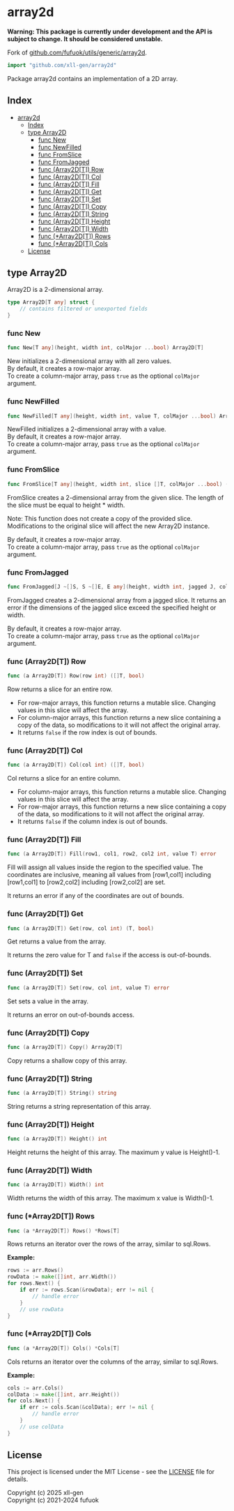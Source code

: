 # array2d

**Warning: This package is currently under development and the API is subject to change. It should be considered unstable.**

Fork of [github.com/fufuok/utils/generic/array2d](https://github.com/fufuok/utils/commit/382fc5c9e91e33694350885335a3155e8f787959).

```go
import "github.com/xll-gen/array2d"
```

Package array2d contains an implementation of a 2D array.

## Index

- [array2d](#array2d)
	- [Index](#index)
	- [type Array2D](#type-array2d)
		- [func New](#func-new)
		- [func NewFilled](#func-newfilled)
		- [func FromSlice](#func-fromslice)
		- [func FromJagged](#func-fromjagged)
		- [func (Array2D\[T\]) Row](#func-array2dt-row)
		- [func (Array2D\[T\]) Col](#func-array2dt-col)
		- [func (Array2D\[T\]) Fill](#func-array2dt-fill)
		- [func (Array2D\[T\]) Get](#func-array2dt-get)
		- [func (Array2D\[T\]) Set](#func-array2dt-set)
		- [func (Array2D\[T\]) Copy](#func-array2dt-copy)
		- [func (Array2D\[T\]) String](#func-array2dt-string)
		- [func (Array2D\[T\]) Height](#func-array2dt-height)
		- [func (Array2D\[T\]) Width](#func-array2dt-width)
		- [func (\*Array2D\[T\]) Rows](#func-array2dt-rows)
		- [func (\*Array2D\[T\]) Cols](#func-array2dt-cols)
	- [License](#license)

## type Array2D

Array2D is a 2-dimensional array.

```go
type Array2D[T any] struct {
    // contains filtered or unexported fields
}
```

### func New

```go
func New[T any](height, width int, colMajor ...bool) Array2D[T]
```

New initializes a 2-dimensional array with all zero values.  
By default, it creates a row-major array.  
To create a column-major array, pass `true` as the optional `colMajor` argument.

### func NewFilled

```go
func NewFilled[T any](height, width int, value T, colMajor ...bool) Array2D[T]
```

NewFilled initializes a 2-dimensional array with a value.  
By default, it creates a row-major array.  
To create a column-major array, pass `true` as the optional `colMajor` argument.

### func FromSlice

```go
func FromSlice[T any](height, width int, slice []T, colMajor ...bool) (Array2D[T], error)
```

FromSlice creates a 2-dimensional array from the given slice. The length of the slice must be equal to height * width.

Note: This function does not create a copy of the provided slice. Modifications to the original slice will affect the new Array2D instance.

By default, it creates a row-major array.  
To create a column-major array, pass `true` as the optional `colMajor` argument.

### func FromJagged

```go
func FromJagged[J ~[]S, S ~[]E, E any](height, width int, jagged J, colMajor ...bool) (Array2D[E], error)
```

FromJagged creates a 2-dimensional array from a jagged slice. It returns an error if the dimensions of the jagged slice exceed the specified height or width.

By default, it creates a row-major array.  
To create a column-major array, pass `true` as the optional `colMajor` argument.

### func (Array2D[T]) Row

```go
func (a Array2D[T]) Row(row int) ([]T, bool)
```

Row returns a slice for an entire row.

- For row-major arrays, this function returns a mutable slice. Changing values in this slice will affect the array.
- For column-major arrays, this function returns a new slice containing a copy of the data, so modifications to it will not affect the original array.
- It returns `false` if the row index is out of bounds.

### func (Array2D[T]) Col

```go
func (a Array2D[T]) Col(col int) ([]T, bool)
```

Col returns a slice for an entire column.

- For column-major arrays, this function returns a mutable slice. Changing values in this slice will affect the array.
- For row-major arrays, this function returns a new slice containing a copy of the data, so modifications to it will not affect the original array.
- It returns `false` if the column index is out of bounds.

### func (Array2D[T]) Fill

```go
func (a Array2D[T]) Fill(row1, col1, row2, col2 int, value T) error
```

Fill will assign all values inside the region to the specified value. The coordinates are inclusive, meaning all values from [row1,col1] including [row1,col1] to [row2,col2] including [row2,col2] are set.

It returns an error if any of the coordinates are out of bounds.

### func (Array2D[T]) Get

```go
func (a Array2D[T]) Get(row, col int) (T, bool)
```

Get returns a value from the array.

It returns the zero value for T and `false` if the access is out-of-bounds.

### func (Array2D[T]) Set

```go
func (a Array2D[T]) Set(row, col int, value T) error
```

Set sets a value in the array.

It returns an error on out-of-bounds access.

### func (Array2D[T]) Copy

```go
func (a Array2D[T]) Copy() Array2D[T]
```

Copy returns a shallow copy of this array.

### func (Array2D[T]) String

```go
func (a Array2D[T]) String() string
```

String returns a string representation of this array.

### func (Array2D[T]) Height

```go
func (a Array2D[T]) Height() int
```

Height returns the height of this array. The maximum y value is Height()-1.

### func (Array2D[T]) Width

```go
func (a Array2D[T]) Width() int
```

Width returns the width of this array. The maximum x value is Width()-1.

### func (*Array2D[T]) Rows

```go
func (a *Array2D[T]) Rows() *Rows[T]
```

Rows returns an iterator over the rows of the array, similar to sql.Rows.

**Example:**
```go
rows := arr.Rows()
rowData := make([]int, arr.Width())
for rows.Next() {
    if err := rows.Scan(&rowData); err != nil {
        // handle error
    }
    // use rowData
}
```

### func (*Array2D[T]) Cols

```go
func (a *Array2D[T]) Cols() *Cols[T]
```

Cols returns an iterator over the columns of the array, similar to sql.Rows.

**Example:**
```go
cols := arr.Cols()
colData := make([]int, arr.Height())
for cols.Next() {
    if err := cols.Scan(&colData); err != nil {
        // handle error
    }
    // use colData
}
```

## License

This project is licensed under the MIT License - see the [LICENSE](LICENSE) file for details.

Copyright (c) 2025 xll-gen  
Copyright (c) 2021-2024 fufuok
